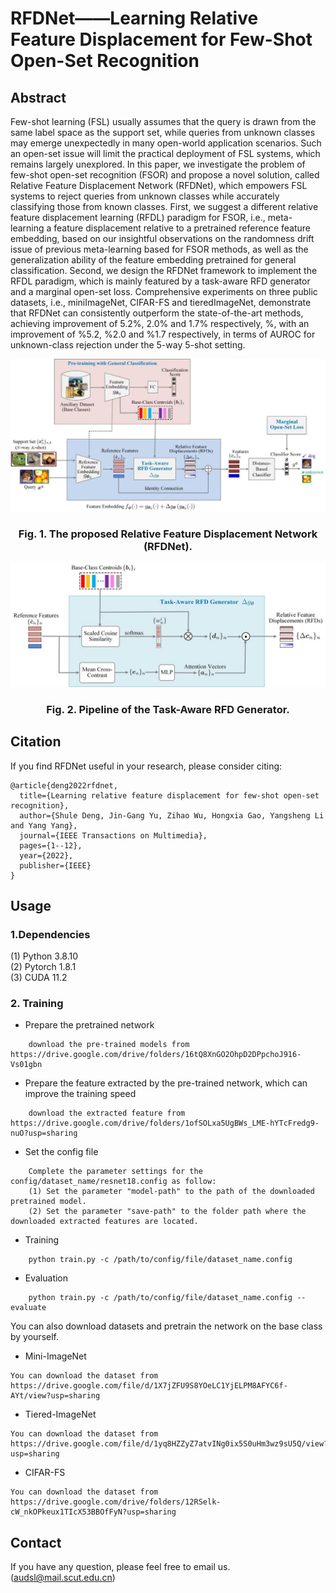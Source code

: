 # RFDNet——Learning Relative Feature Displacement for Few-Shot Open-Set Recognition

## Abstract
Few-shot learning (FSL) usually assumes that the query is drawn from the same label space as the support set, while queries from unknown classes may emerge unexpectedly in many open-world application scenarios. Such an open-set issue will limit the practical deployment of FSL systems, which remains largely unexplored. In this paper, we investigate the problem of few-shot open-set recognition (FSOR) and propose a novel solution, called Relative Feature Displacement Network  (RFDNet), which empowers FSL systems to reject queries from unknown classes while accurately classifying those from known classes. First, we suggest a different relative feature displacement learning (RFDL) paradigm for FSOR, i.e., meta-learning a feature displacement relative to a pretrained reference feature embedding, based on our insightful observations on the randomness drift issue of previous meta-learning based for FSOR methods, as well as the generalization ability of the feature embedding pretrained for general classification. Second, we design the RFDNet framework to implement the RFDL paradigm, which is mainly featured by a task-aware RFD generator and a marginal open-set loss.  Comprehensive experiments on three public datasets, i.e., miniImageNet, CIFAR-FS and tieredImageNet, demonstrate that RFDNet can consistently outperform  the state-of-the-art  methods, achieving improvement of 5.2\%, 2.0\% and 1.7\% respectively, %, with an improvement of \%5.2, \%2.0 and \%1.7 respectively, in terms of AUROC for unknown-class rejection under the 5-way 5-shot setting.

![image](overview.jpg)
### <p align="center">Fig. 1. The proposed Relative Feature Displacement Network (RFDNet).</p>     

![image](rfd-module.jpg)
### <p align="center">Fig. 2. Pipeline of the Task-Aware RFD Generator.</p>   

## Citation
If you find RFDNet useful in your research, please consider citing:  

```
@article{deng2022rfdnet,  
  title={Learning relative feature displacement for few-shot open-set recognition},  
  author={Shule Deng, Jin-Gang Yu, Zihao Wu, Hongxia Gao, Yangsheng Li and Yang Yang},  
  journal={IEEE Transactions on Multimedia},  
  pages={1--12},  
  year={2022},  
  publisher={IEEE}  
}

``` 


## Usage
### 1.Dependencies
(1) Python 3.8.10 <br/>
(2) Pytorch 1.8.1 <br/>
(3) CUDA 11.2 <br/>

### 2. Training
* Prepare the pretrained network
```
    download the pre-trained models from https://drive.google.com/drive/folders/16tQ8XnGO2OhpD2DPpchoJ916-Vs01gbn
```
* Prepare the feature extracted by the pre-trained network, which can improve the training speed
```
    download the extracted feature from https://drive.google.com/drive/folders/1ofSOLxa5UgBWs_LME-hYTcFredg9-nuO?usp=sharing
```
* Set the config file
```
    Complete the parameter settings for the config/dataset_name/resnet18.config as follow:
    (1) Set the parameter "model-path" to the path of the downloaded pretrained model.
    (2) Set the parameter "save-path" to the folder path where the downloaded extracted features are located.
```

* Training
```
    python train.py -c /path/to/config/file/dataset_name.config
```
* Evaluation
```
    python train.py -c /path/to/config/file/dataset_name.config --evaluate
```

You can also download datasets and pretrain the network on the base class by yourself.
* Mini-ImageNet
```
You can download the dataset from https://drive.google.com/file/d/1X7jZFU9S8YOeLC1YjELPM8AFYC6f-AYt/view?usp=sharing
```
* Tiered-ImageNet
```
You can download the dataset from https://drive.google.com/file/d/1yq8HZZyZ7atvINg0ix5S0uHm3wz9sU5Q/view?usp=sharing
```
* CIFAR-FS
```
You can download the dataset from https://drive.google.com/drive/folders/12RSelk-cW_nkOPkeux1TIcX53BBOfFyN?usp=sharing
```
## Contact
If you have any question, please feel free to email us. (audsl@mail.scut.edu.cn)







